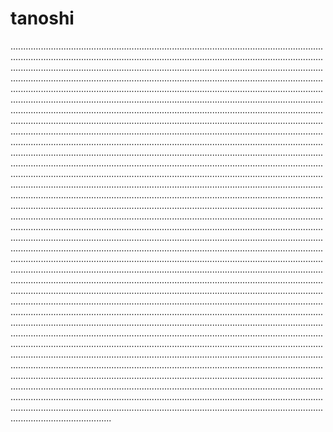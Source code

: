 # tanoshi
............................................................................................................................................................................................................................................................................................................................................................................................................................................................................................................................................................................................................................................................................................................................................................................................................................................................................................................................................................................................................................................................................................................................................................................................................................................................................................................................................................................................................................................................................................................................................................................................................................................................................................................................................................................................................................................................................................................................................................................................................................................................................................................................................................................................................................................................................................................................................................................................................................................................................................................................................................................................................................................................................................................................................................................................................................................................................................................................................................................................................................................................................................................................................................................................................................................................................................................................................................................................................................................................................................................................................................................................................................................................................................................................................................................................................................................................................................................................................................................................................................................................................................................................................................................................................................................................................................................................................................................................................................................................................................................................................................